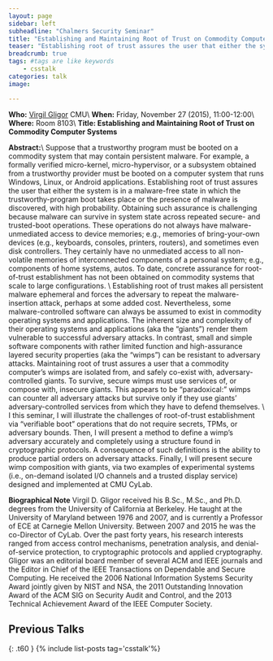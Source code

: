 ```yaml
---
layout: page
sidebar: left
subheadline: "Chalmers Security Seminar"
title: "Establishing and Maintaining Root of Trust on Commodity Computer Systems"
teaser: "Establishing root of trust assures the user that either the system is in a malware-free state in which the trustworthy-program boot takes place or the presence of malware is discovered, with high probability. Obtaining such assurance is challenging because malware can survive in system state across repeated secure- and trusted-boot operations."
breadcrumb: true
tags: #tags are like keywords
    - csstalk
categories: talk
image:

---
```

**Who:** [Virgil Gligor](http://users.ece.cmu.edu/~virgil/) CMU\\
**When:**  Friday, November 27 (2015), 11:00-12:00\\
**Where:** Room 8103\\
**Title: Establishing and Maintaining Root of Trust on Commodity Computer Systems**


**Abstract:**\\
Suppose that a trustworthy program must be booted on a commodity system that may contain persistent malware. For example, a formally verified micro-kernel, micro-hypervisor, or a subsystem obtained from a trustworthy provider must be booted on a computer system that runs Windows, Linux, or Android applications. Establishing root of trust assures the user that either the system is in a malware-free state in which the trustworthy-program boot takes place or the presence of malware is discovered, with high probability. Obtaining such assurance is challenging because malware can survive in system state across repeated secure- and trusted-boot operations. These operations do not always have malware-unmediated access to device memories; e.g., memories of bring-your-own devices (e.g., keyboards, consoles, printers, routers), and sometimes even disk controllers. They certainly have no unmediated access to all non-volatile memories of interconnected components of a personal system; e.g., components of home systems, autos.  To date, concrete assurance for root-of-trust establishment has not been obtained on commodity systems that scale to large configurations.
\\
Establishing root of trust makes all persistent malware ephemeral and forces the adversary to repeat the malware-insertion attack, perhaps at some added cost. Nevertheless, some malware-controlled software can always be assumed to exist in commodity operating systems and applications. The inherent size and complexity of their operating systems and applications (aka the “giants”) render them vulnerable to successful adversary attacks. In contrast, small and simple software components with rather limited function and high-assurance layered security properties (aka the “wimps”) can be resistant to adversary attacks.
Maintaining root of trust assures a user that a commodity computer’s wimps are isolated from, and safely co-exist with, adversary-controlled giants. To survive, secure wimps must use services of, or compose with, insecure giants. This appears to be “paradoxical:” wimps can counter all adversary attacks but survive only if they use giants’ adversary-controlled services from which they have to defend themselves.
\\
I this seminar, I will illustrate the challenges of root-of-trust establishment via “verifiable boot” operations that do not require secrets, TPMs, or adversary bounds. Then, I will present a method to define a wimp’s adversary accurately and completely using a structure found in cryptographic protocols. A consequence of such definitions is the ability to produce partial orders on adversary attacks. Finally, I will present secure wimp composition with giants, via two examples of experimental systems (i.e., on-demand isolated I/O channels and a trusted display service) designed and implemented at CMU CyLab.

**Biographical Note**
Virgil D. Gligor received his B.Sc., M.Sc., and Ph.D. degrees from the University of California at Berkeley. He taught at the University of Maryland between 1976 and 2007, and is currently a Professor of ECE at Carnegie Mellon University. Between 2007 and 2015 he was the co-Director of CyLab. Over the past forty years, his research interests ranged from access control mechanisms, penetration analysis, and denial-of-service protection, to cryptographic protocols and applied cryptography. Gligor was an editorial board member of several ACM and IEEE journals and the Editor in Chief of the IEEE Transactions on Dependable and Secure Computing. He received the 2006 National Information Systems Security Award jointly given by NIST and NSA, the 2011 Outstanding Innovation Award of the ACM SIG on Security Audit and Control, and the 2013 Technical Achievement Award of the IEEE Computer Society.


## Previous Talks
{: .t60 }
{% include list-posts tag='csstalk'%}
